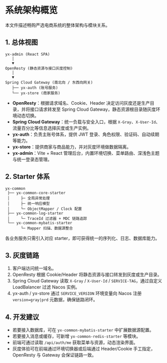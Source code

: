 # 系统架构概览

本文件描述畅购严选电商系统的整体架构与模块关系。

## 1. 总体视图
```
yx-admin (React SPA)
   │
   ▼
OpenResty (静态资源与接口灰度控制)
   │
   ▼
Spring Cloud Gateway (南北向 / 东西向网关)
   ├── yx-auth (账号服务)
   └── yx-store (商家服务)
```

- **OpenResty**：根据请求域名、Cookie、Header 决定访问灰度还是生产目录，并将接口请求转发至 Spring Cloud Gateway，静态资源根目录随灰度环境动态切换。
- **Spring Cloud Gateway**：统一负载与安全入口，根据 `X-Gray`、`X-User-Id`、流量百分比等信息选择灰度或生产实例。
- **yx-auth**：负责主账号体系，提供 JWT 登录、角色权限、验证码、自动续期等能力。
- **yx-store**：提供商家与商品能力，并对灰度环境做数据隔离。
- **yx-admin**：Vite + React 管理后台，内置环境切换、菜单路由、深浅色主题与统一登录态管理。

## 2. Starter 体系
```
yx-common
 ├── yx-common-core-starter
 │     ├─ 全局异常处理
 │     ├─ 统一响应模型
 │     └─ ObjectMapper / Clock 配置
 ├── yx-common-log-starter
 │     └─ TraceId 过滤器 + MDC 链路追踪
 └── yx-common-mybatis-starter
       └─ Mapper 扫描、数据源整合
```

各业务服务只需引入对应 starter，即可获得统一的序列化、日志、数据库能力。

## 3. 灰度链路
1. 客户端访问统一域名。
2. OpenResty 根据 Cookie/Header 将静态资源与接口转发到灰度或生产目录。
3. Spring Cloud Gateway 读取 `X-Gray` / `X-User-Id` / `SERVICE-TAG`，通过自定义 LoadBalancer 过滤 Nacos 实例。
4. yx-auth / yx-store 通过 `SERVICE_VERSION` 环境变量向 Nacos 注册 `version=gray|prd` 元数据，确保链路闭环。

## 4. 开发建议
- 若要接入数据库，可在 `yx-common-mybatis-starter` 中扩展数据源配置。
- 若要接入消息或缓存，可新增 `yx-common-redis-starter` 等模块。
- 前端可通过读取 `/api/auth/me` 获取菜单与资源，动态渲染界面。
- 灰度体验可在前端通过环境切换器或后端通过 Header/Cookie 手工指定，OpenResty 与 Gateway 会保证链路一致。
